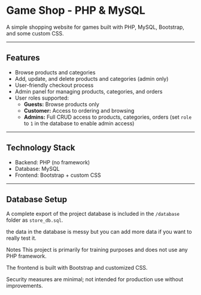 # Game Shop - PHP & MySQL

A simple shopping website for games built with PHP, MySQL, Bootstrap, and some custom CSS.

---

## Features

- Browse products and categories  
- Add, update, and delete products and categories (admin only)  
- User-friendly checkout process  
- Admin panel for managing products, categories, and orders  
- User roles supported:  
  - **Guests:** Browse products only
  - **Customer:** Access to ordering and browsing 
  - **Admins:** Full CRUD access to products, categories, orders (set `role` to `1` in the database to enable admin access)  

---

## Technology Stack

- Backend: PHP (no framework)  
- Database: MySQL  
- Frontend: Bootstrap + custom CSS  

---

## Database Setup

A complete export of the project database is included in the `/database` folder as `store_db.sql`.

the data in the database is messy but you can add more data if you want to really test it.

Notes
This project is primarily for training purposes and does not use any PHP framework.

The frontend is built with Bootstrap and customized CSS.

Security measures are minimal; not intended for production use without improvements.
